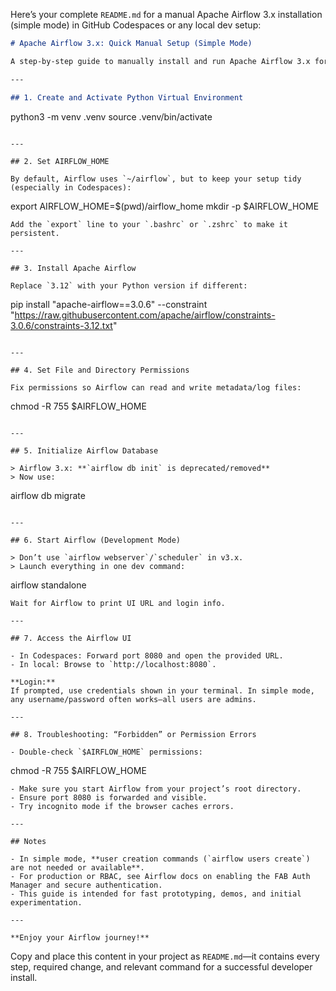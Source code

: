 Here’s your complete `README.md` for a manual Apache Airflow 3.x installation (simple mode) in GitHub Codespaces or any local dev setup:

```markdown
# Apache Airflow 3.x: Quick Manual Setup (Simple Mode)

A step-by-step guide to manually install and run Apache Airflow 3.x for fast development in GitHub Codespaces or local environments, using the default “simple mode” (SimpleAuthManager). This guide includes all environment, configuration, and permission commands.

---

## 1. Create and Activate Python Virtual Environment

```
python3 -m venv .venv
source .venv/bin/activate
```

---

## 2. Set AIRFLOW_HOME

By default, Airflow uses `~/airflow`, but to keep your setup tidy (especially in Codespaces):

```
export AIRFLOW_HOME=$(pwd)/airflow_home
mkdir -p $AIRFLOW_HOME
```
Add the `export` line to your `.bashrc` or `.zshrc` to make it persistent.

---

## 3. Install Apache Airflow

Replace `3.12` with your Python version if different:

```
pip install "apache-airflow==3.0.6" --constraint "https://raw.githubusercontent.com/apache/airflow/constraints-3.0.6/constraints-3.12.txt"
```

---

## 4. Set File and Directory Permissions

Fix permissions so Airflow can read and write metadata/log files:

```
chmod -R 755 $AIRFLOW_HOME
```

---

## 5. Initialize Airflow Database

> Airflow 3.x: **`airflow db init` is deprecated/removed**
> Now use:

```
airflow db migrate
```

---

## 6. Start Airflow (Development Mode)

> Don’t use `airflow webserver`/`scheduler` in v3.x.
> Launch everything in one dev command:

```
airflow standalone
```
Wait for Airflow to print UI URL and login info.

---

## 7. Access the Airflow UI

- In Codespaces: Forward port 8080 and open the provided URL.
- In local: Browse to `http://localhost:8080`.

**Login:**  
If prompted, use credentials shown in your terminal. In simple mode, any username/password often works—all users are admins.

---

## 8. Troubleshooting: “Forbidden” or Permission Errors

- Double-check `$AIRFLOW_HOME` permissions:
  ```
  chmod -R 755 $AIRFLOW_HOME
  ```
- Make sure you start Airflow from your project’s root directory.
- Ensure port 8080 is forwarded and visible.
- Try incognito mode if the browser caches errors.

---

## Notes

- In simple mode, **user creation commands (`airflow users create`) are not needed or available**.
- For production or RBAC, see Airflow docs on enabling the FAB Auth Manager and secure authentication.
- This guide is intended for fast prototyping, demos, and initial experimentation.

---

**Enjoy your Airflow journey!**
```

Copy and place this content in your project as `README.md`—it contains every step, required change, and relevant command for a successful developer install.